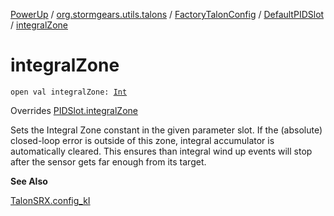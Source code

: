[PowerUp](../../../index.md) / [org.stormgears.utils.talons](../../index.md) / [FactoryTalonConfig](../index.md) / [DefaultPIDSlot](index.md) / [integralZone](./integral-zone.md)

# integralZone

`open val integralZone: `[`Int`](https://kotlinlang.org/api/latest/jvm/stdlib/kotlin/-int/index.html)

Overrides [PIDSlot.integralZone](../../-p-i-d-slot/integral-zone.md)

Sets the Integral Zone constant in the given parameter slot. If the (absolute) closed-loop error is outside of this
zone, integral accumulator is automatically cleared. This ensures than integral wind up events will stop after the
sensor gets far enough from its target.

**See Also**

[TalonSRX.config_kI](#)


